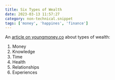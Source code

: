 ```yaml
---
title: Six Types of Wealth
date: 2023-03-13 11:57:27
category: non-technical.snippet
tags: ['money', 'happines', 'finance']
---
```


An [article on youngmoney.co](https://www.youngmoney.co/p/six-types-wealth) about types of
wealth:

1. Money
2. Knowledge
3. Time
4. Health
5. Relationships
6. Experiences

